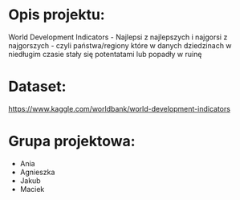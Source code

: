 # Opis projektu:

World Development Indicators - Najlepsi z najlepszych i najgorsi z najgorszych - czyli państwa/regiony które w danych dziedzinach w niedługim czasie stały się potentatami lub popadły w ruinę

# Dataset: 
https://www.kaggle.com/worldbank/world-development-indicators

# Grupa projektowa:
* Ania
* Agnieszka
* Jakub
* Maciek
